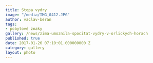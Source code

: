 ```yaml
---
title: Stopa vydry
image: "/media/IMG_0412.JPG"
author: vaclav-beran
tags:
- pobytové znaky
gallery: /news/zima-umoznila-spocitat-vydry-v-orlickych-horach
published: true
date: 2017-01-26 07:10:01.000000000 Z
category: gallery
layout: photo
---
```

